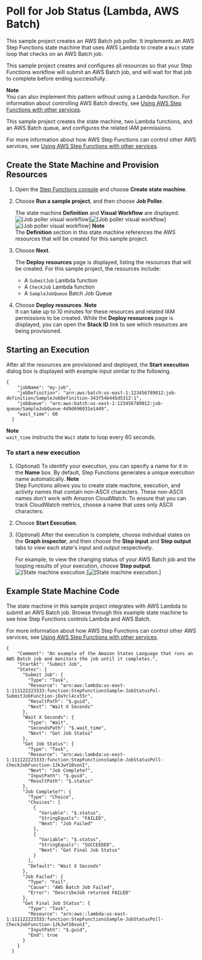 # Poll for Job Status \(Lambda, AWS Batch\)<a name="sample-project-job-poller"></a>

This sample project creates an AWS Batch job poller\. It implements an AWS Step Functions state machine that uses AWS Lambda to create a `Wait` state loop that checks on an AWS Batch job\. 

This sample project creates and configures all resources so that your Step Functions workflow will submit an AWS Batch job, and will wait for that job to complete before ending successfully\. 

**Note**  
You can also implement this pattern without using a Lambda function\. For information about controlling AWS Batch directly, see [Using AWS Step Functions with other services](concepts-service-integrations.md)\. 

This sample project creates the state machine, two Lambda functions, and an AWS Batch queue, and configures the related IAM permissions\. 

For more information about how AWS Step Functions can control other AWS services, see [Using AWS Step Functions with other services](concepts-service-integrations.md)\.

## Create the State Machine and Provision Resources<a name="sample-project-job-poller-create"></a>

1. Open the [Step Functions console](https://console.aws.amazon.com/states/home?region=us-east-1#/statemachines) and choose **Create state machine**\.

1. Choose **Run a sample project**, and then choose **Job Poller**\.

   The state machine **Definition** and **Visual Workflow** are displayed\.  
![\[Job poller visual workflow\]](http://docs.aws.amazon.com/step-functions/latest/dg/images/tutorial-create-state-machine-job-status-poller-preview.png)![\[Job poller visual workflow\]](http://docs.aws.amazon.com/step-functions/latest/dg/)![\[Job poller visual workflow\]](http://docs.aws.amazon.com/step-functions/latest/dg/)
**Note**  
The **Definition** section in this state machine references the AWS resources that will be created for this sample project\.

1. Choose **Next**\.

   The **Deploy resources** page is displayed, listing the resources that will be created\. For this sample project, the resources include:
   + A `SubmitJob` Lambda function
   + A `CheckJob` Lambda function
   + A `SampleJobQueue` Batch Job Queue

1. Choose **Deploy resources**\. 
**Note**  
It can take up to 10 minutes for these resources and related IAM permissions to be created\. While the **Deploy resources** page is displayed, you can open the **Stack ID** link to see which resources are being provisioned\.

## Starting an Execution<a name="job-status-poller-start-execution"></a>

After all the resources are provisioned and deployed, the **Start execution** dialog box is displayed with example input similar to the following\.

```
{
    "jobName": "my-job",
    "jobDefinition": "arn:aws:batch:us-east-1:123456789012:job-definition/SampleJobDefinition-343f54b445d5312:1",
    "jobQueue": "arn:aws:batch:us-east-1:123456789012:job-queue/SampleJobQueue-4d9d696031e1449",
    "wait_time": 60
  }
```

**Note**  
`wait_time` instructs the `Wait` state to loop every 60 seconds\.

### To start a new execution<a name="create-job-status-poller-state-machine-start-execution"></a>

1. \(Optional\) To identify your execution, you can specify a name for it in the **Name** box\. By default, Step Functions generates a unique execution name automatically\.
**Note**  
Step Functions allows you to create state machine, execution, and activity names that contain non\-ASCII characters\. These non\-ASCII names don't work with Amazon CloudWatch\. To ensure that you can track CloudWatch metrics, choose a name that uses only ASCII characters\.

1. Choose **Start Execution**\.

1. \(Optional\) After the execution is complete, choose individual states on the **Graph inspector**, and then choose the **Step input** and **Step output** tabs to view each state's input and output respectively\.

   For example, to view the changing status of your AWS Batch job and the looping results of your execution, choose **Step output**\.  
![\[State machine execution.\]](http://docs.aws.amazon.com/step-functions/latest/dg/images/tutorial-console-job-status-poller-state-machine-execution-output.png)![\[State machine execution.\]](http://docs.aws.amazon.com/step-functions/latest/dg/)

## Example State Machine Code<a name="sample-job-poller-code-example"></a>

The state machine in this sample project integrates with AWS Lambda to submit an AWS Batch job\. Browse through this example state machine to see how Step Functions controls Lambda and AWS Batch\. 

For more information about how AWS Step Functions can control other AWS services, see [Using AWS Step Functions with other services](concepts-service-integrations.md)\.

```
{
    "Comment": "An example of the Amazon States Language that runs an AWS Batch job and monitors the job until it completes.",
    "StartAt": "Submit Job",
    "States": {
      "Submit Job": {
        "Type": "Task",
        "Resource": "arn:aws:lambda:us-east-1:111122223333:function:StepFunctionsSample-JobStatusPol-SubmitJobFunction-jDaYcl4cx55r",
        "ResultPath": "$.guid",
        "Next": "Wait X Seconds"
      },
      "Wait X Seconds": {
        "Type": "Wait",
        "SecondsPath": "$.wait_time",
        "Next": "Get Job Status"
      },
      "Get Job Status": {
        "Type": "Task",
        "Resource": "arn:aws:lambda:us-east-1:111122223333:function:StepFunctionsSample-JobStatusPoll-CheckJobFunction-1JkJwY10vonI",
        "Next": "Job Complete?",
        "InputPath": "$.guid",
        "ResultPath": "$.status"
      },
      "Job Complete?": {
        "Type": "Choice",
        "Choices": [
          {
            "Variable": "$.status",
            "StringEquals": "FAILED",
            "Next": "Job Failed"
          },
          {
            "Variable": "$.status",
            "StringEquals": "SUCCEEDED",
            "Next": "Get Final Job Status"
          }
        ],
        "Default": "Wait X Seconds"
      },
      "Job Failed": {
        "Type": "Fail",
        "Cause": "AWS Batch Job Failed",
        "Error": "DescribeJob returned FAILED"
      },
      "Get Final Job Status": {
        "Type": "Task",
        "Resource": "arn:aws::lambda:us-east-1:111122223333:function:StepFunctionsSample-JobStatusPoll-CheckJobFunction-1JkJwY10vonI",
        "InputPath": "$.guid",
        "End": true
      }
    }
  }
```